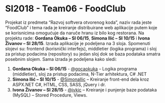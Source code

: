 # SI2018 - Team06 - FoodClub
Projekat iz predmeta “Razvoj softvera otvorenog koda”, naziv rada jeste “FoodClub”  i tema rada je kreiranje distribuirane web aplikacije putem koje se korisnicima omogućuje da naruče hranu iz bilo kog restorana. Na projektu rade: **Gordana Okuka – SI 06/15**, **Simona Ilić – SI 10/15** i **Ivona Živanov – SI 28/15**. Izrada aplikacije je podeljena na 3 sloja. Spomenuti slojevi su: frontend (korisnički interfejs), middletier (logika programa) i sloj za pristup podacima (repository)                                                                                                                                      su jedan sloj dok se baza podataka smatra posebnim slojem. Sama izrada je podeljena kako sledi: 
1. **Gordana Okuka – SI 06/15** - [@gocaokuka](https://github.com/gocaokuka "@gocaokuka") – Logika programa (middletier), sloj za pristup podacima, N-Tier arhitektura, C# .NET
2. **Simona Ilić – SI 10/15** - [@SimonaIlic](https://github.com/SimonaIlic "@SimonaIlic") – Kreiranje front-end dela kroz ASPX.NET C#, HTML, CSS, SASS, jQuery i dr.
3. **Ivona Živanov – SI 28/15** - [@ivkic](https://github.com/ivkic "@ivkic") – Kreiranje i punjenje baze podataka (MySQL) – Stored Procedure, Views.


